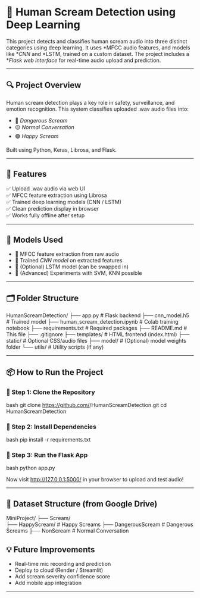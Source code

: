 # 🎤 Human Scream Detection using Deep Learning

This project detects and classifies human scream audio into three distinct categories using deep learning. It uses *MFCC audio features, and models like **CNN* and *LSTM, trained on a custom dataset. The project includes a **Flask web interface* for real-time audio upload and prediction.

---

## 🔍 Project Overview

Human scream detection plays a key role in safety, surveillance, and emotion recognition. This system classifies uploaded .wav audio files into:

- 🔴 *Dangerous Scream*  
- 🟡 *Normal Conversation*  
- 🟢 *Happy Scream*

Built using Python, Keras, Librosa, and Flask.

---

## 🚀 Features

✅ Upload .wav audio via web UI  
✅ MFCC feature extraction using Librosa  
✅ Trained deep learning models (CNN / LSTM)  
✅ Clean prediction display in browser  
✅ Works fully offline after setup

---

## 🧠 Models Used

- 🧪 MFCC feature extraction from raw audio  
- 🧠 Trained *CNN model* on extracted features  
- 🧠 (Optional) LSTM model (can be swapped in)  
- 🧠 (Advanced) Experiments with SVM, KNN possible

---

## 🗂 Folder Structure


HumanScreamDetection/
├── app.py                   # Flask backend
├── cnn_model.h5             # Trained model
├── human_scream_detection.ipynb  # Colab training notebook
├── requirements.txt         # Required packages
├── README.md                # This file
├── .gitignore
├── templates/               # HTML frontend (index.html)
├── static/                  # Optional CSS/audio files
├── model/                   # (Optional) model weights folder
└── utils/                   # Utility scripts (if any)


---

## 📦 How to Run the Project

### 🔹 Step 1: Clone the Repository

bash
git clone https://github.com/<your-username>/HumanScreamDetection.git
cd HumanScreamDetection


### 🔹 Step 2: Install Dependencies

bash
pip install -r requirements.txt


### 🔹 Step 3: Run the Flask App

bash
python app.py


Now visit http://127.0.0.1:5000/ in your browser to upload and test audio!

---

## 🎯 Dataset Structure (from Google Drive)


MiniProject/
├── Scream/       
  ├── HappyScream/     # Happy Screams
  ├── DangerousScream  # Dangerous Screams 
├── NonScream          # Normal Conversation


## 💡 Future Improvements

- Real-time mic recording and prediction  
- Deploy to cloud (Render / Streamlit)  
- Add scream severity confidence score  
- Add mobile app integration

---
